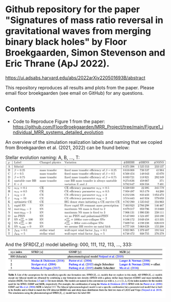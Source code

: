 # Github repository for the paper "Signatures of mass ratio reversal in gravitational waves from merging binary black holes" by Floor Broekgaarden, Simon Stevenson and Eric Thrane (ApJ 2022). 

https://ui.adsabs.harvard.edu/abs/2022arXiv220501693B/abstract



This repository reproduces all results amd plots from the paper. Please email floor broekgaarden (see email on GitHub) for any questions. 




## Contents 

 - Code to Reproduce Figure 1 from the paper: https://github.com/FloorBroekgaarden/MRR_Project/tree/main/Figure1_individual_MRR_systems_detailed_evolution 



An overview of the simulation realization labels and naming that we copied from Broekgaarden et al. (2021, 2022) can be found below: 

Stellar evolution naming: A, B, ..., T:
![alt text](https://github.com/FloorBroekgaarden/MRR_Project/blob/main/otherFiles/DCO_table_detailed.png?raw=true)




And the SFRD(Z,z) model labelling: 000, 111, 112, 113, ..., 333:
![alt text](https://github.com/FloorBroekgaarden/MRR_Project/blob/main/otherFiles/SFRD_table.png?raw=true)


